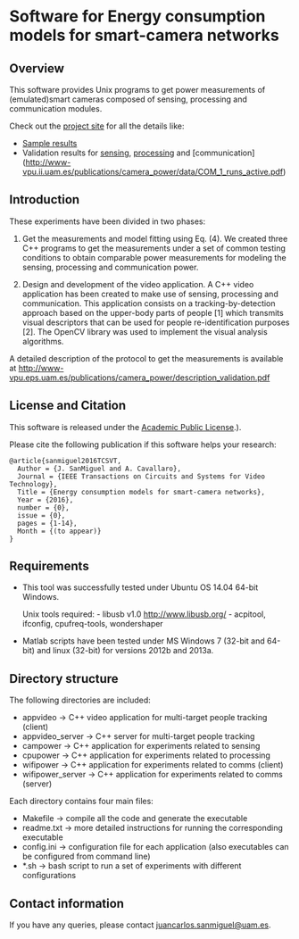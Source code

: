 # Software for Energy consumption models for smart-camera networks

## Overview 
This software provides Unix programs to get power measurements of (emulated)smart cameras composed of sensing, processing and communication modules.

Check out the [project site](http://www-vpu.ii.uam.es/publications/camera_power/) for all the details like:
- [Sample results](http://www-vpu.eps.uam.es/publications/camera_power/data/)
- Validation results for [sensing](http://www-vpu.ii.uam.es/publications/camera_power/data/SEN_0_active-idle_consumption.pdf), [processing](http://www-vpu.ii.uam.es/publications/camera_power/data/PRO_3_active-vs-idle.pdf) and [communication] (http://www-vpu.ii.uam.es/publications/camera_power/data/COM_1_runs_active.pdf)

## Introduction

These experiments have been divided in two phases:
1. Get the measurements and model fitting using Eq. (4).
We created three C++ programs to get the measurements under a set of common testing conditions to obtain comparable power measurements for modeling the sensing, processing and communication power.
 
2. Design and development of the video application.
A C++ video application has been created to make use of sensing, processing and communication. This application consists on a tracking-by-detection approach based on the upper-body parts of people [1] which transmits visual descriptors that can be used for people re-identification purposes [2]. The OpenCV library was used to implement the visual analysis algorithms.
 
A detailed description of the protocol to get the measurements is available at http://www-vpu.eps.uam.es/publications/camera_power/description_validation.pdf

## License and Citation

 This software is released under the [Academic Public License](https://github.com/vpulab/camera-power/blob/master/LICENSE).).

Please cite the following publication if this software helps your research:

    @article{sanmiguel2016TCSVT,
      Author = {J. SanMiguel and A. Cavallaro},
      Journal = {IEEE Transactions on Circuits and Systems for Video Technology},
      Title = {Energy consumption models for smart-camera networks},
      Year = {2016},
      number = {0},
      issue = {0},
      pages = {1-14},
      Month = {(to appear)}
    }
    

## Requirements

 * This tool was successfully tested under Ubuntu OS 14.04 64-bit Windows.

	Unix tools required: 
		- libusb v1.0 http://www.libusb.org/
		- acpitool, ifconfig, cpufreq-tools, wondershaper
 * Matlab scripts have been tested under MS Windows 7 (32-bit and 64-bit) and linux (32-bit) for versions 2012b and 2013a.
 
## Directory structure

The following directories are included:
- appvideo -> C++ video application for multi-target people tracking (client)
- appvideo_server -> C++ server for multi-target people tracking
- campower -> C++ application for experiments related to sensing
- cpupower -> C++ application for experiments related to processing
- wifipower -> C++ application for experiments related to comms (client)
- wifipower_server -> C++ application for experiments related to comms (server)

Each directory contains four main files:
- Makefile -> compile all the code and generate the executable 
- readme.txt -> more detailed instructions for running the corresponding executable
- config.ini -> configuration file for each application 
		(also executables can be configured from command line)
- *.sh -> bash script to run a set of experiments with different configurations



## Contact information
If you have any queries, please contact juancarlos.sanmiguel@uam.es.
